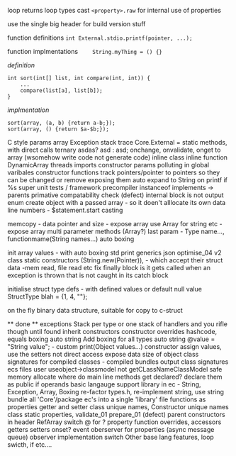 loop returns
loop types
cast
`<property>.raw` for internal use of properties

use the single big header for build
version stuff


function definitions
`int External.stdio.printf(pointer, ...);`

function implmentations
`    String.myThing = () {}`
    
*definition*
```
int sort(int[] list, int compare(int, int)) {
    ...
    compare(list[a], list[b]);
}
```
*implmentation*
```
sort(array, (a, b) {return a-b;});
sort(array, () {return $a-$b;});
```

C style params array
Exception stack trace
Core.External = static methods, with direct calls
ternary asdas? asd : asd;
onchange, onvalidate, onget to array (wsomehow write code not generate code)
inline class
inline function
DynamicArray
threads
imports
constructor params polluting in global varibales
constructor functions
track pointers/pointer to pointers so they can be changed or remove exposing them
auto expand to String on printf if %s
super
unit tests / framework
precompiler
instanceof implements -> parents
primative compatability check
(defect) internal block is not output
enum
create object with a passed array - so it doen't alllocate its own data
line numbers - $statement.start
casting

memcopy - data pointer and size - expose array
use Array for string etc - expose array
multi parameter methods (Array?)  last param - Type name..., functionmame(String names...)
auto boxing

init array values - with auto boxing
std print
generics
json
optimise_04
v2 class static constructors (String.new(Pointer)), - which accept their struct data -mem read, file read etc
fix finally block is it gets called when an exception is thrown that is not caught in its catch block

initialise struct type defs - with defined values or default null value
StructType blah = {1, 4, ""};

on the fly binary data structure, suitable for copy to c-struct

** done **
exceptions Stack per type or one stack of handlers and you rifle though until found
inherit constructors
constructor overrides
hashcode, equals
boxing
auto string
Add boxing for all types
auto string  @value = "String value"; - custom print(Object values...)
constructor assign values, use the setters not direct access
expose data size of object
class signatures for compiled classes - compiled bundles
output class signatures ecs files
user useobject->classmodel not getCLassNameClassModel
safe memory allocate
where do main line methods get declared? declare them as public
if
operands
basic langauge support library in ec - String, Exception, Array, Boxing
re-factor types.h, re-implement string, use string
bundle all 'Core'/package ec's into a single 'library' file
functions as properties getter and setter
class unique names, Constructor unique names
class static properties, 
validate_01
prepare_01
(defect) parent constructors in header RefArray
switch @ for ?
property function overrides, accessors
getters setters onset? event
oberserver for properties (async message queue)
observer implementation
switch
Other base lang features, loop swicth, if etc....
